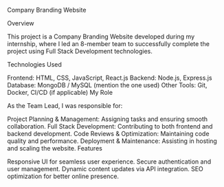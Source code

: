 Company Branding Website

Overview

This project is a Company Branding Website developed during my internship, where I led an 8-member team to successfully complete the project using Full Stack Development technologies.

Technologies Used

Frontend: HTML, CSS, JavaScript, React.js
Backend: Node.js, Express.js
Database: MongoDB / MySQL (mention the one used)
Other Tools: Git, Docker, CI/CD (if applicable)
My Role

As the Team Lead, I was responsible for:

Project Planning & Management: Assigning tasks and ensuring smooth collaboration.
Full Stack Development: Contributing to both frontend and backend development.
Code Reviews & Optimization: Maintaining code quality and performance.
Deployment & Maintenance: Assisting in hosting and scaling the website.
Features

Responsive UI for seamless user experience.
Secure authentication and user management.
Dynamic content updates via API integration.
SEO optimization for better online presence.



